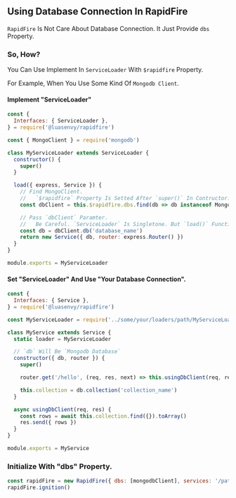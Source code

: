 ## Using Database Connection In RapidFire

`RapidFire` Is Not Care About Database Connection. It Just Provide `dbs` Property.

### So, How?

You Can Use Implement In `ServiceLoader` With `$rapidfire` Property.

For Example, When You Use Some Kind Of `Mongodb Client`.

#### Implement "ServiceLoader"

```javascript
const {
  Interfaces: { ServiceLoader },
} = require('@luasenvy/rapidfire')

const { MongoClient } = require('mongodb')

class MyServiceLoader extends ServiceLoader {
  constructor() {
    super()
  }

  load({ express, Service }) {
    // Find MongoClient.
    //   `$rapidfire` Property Is Setted After `super()` In Contructor.
    const dbClient = this.$rapidfire.dbs.find(db => db instanceof MongoClient)

    // Pass `dbClient` Paramter.
    //   Be Careful. `ServiceLoader` Is Singletone. But `load()` Function Is Called As Many As The Number Of `Services` Using This `ServiceLoader`.
    const db = dbClient.db('database_name')
    return new Service({ db, router: express.Router() })
  }
}

module.exports = MyServiceLoader
```

#### Set "ServiceLoader" And Use "Your Database Connection".

```javascript
const {
  Interfaces: { Service },
} = require('@luasenvy/rapidfire')

const MyServiceLoader = require('../some/your/loaders/path/MyServiceLoader')

class MyService extends Service {
  static loader = MyServiceLoader

  // `db` Will Be `Mongodb Database`
  constructor({ db, router }) {
    super()

    router.get('/hello', (req, res, next) => this.usingDbClient(req, res).catch(next))

    this.collection = db.collection('collection_name')
  }

  async usingDbClient(req, res) {
    const rows = await this.collection.find({}).toArray()
    res.send({ rows })
  }
}

module.exports = MyService
```

### Initialize With "dbs" Property.

```javascript
const rapidFire = new RapidFire({ dbs: [mongodbClient], services: '/path/your/services', loaders: '/path/your/loaders' })
rapidFire.ignition()
```
